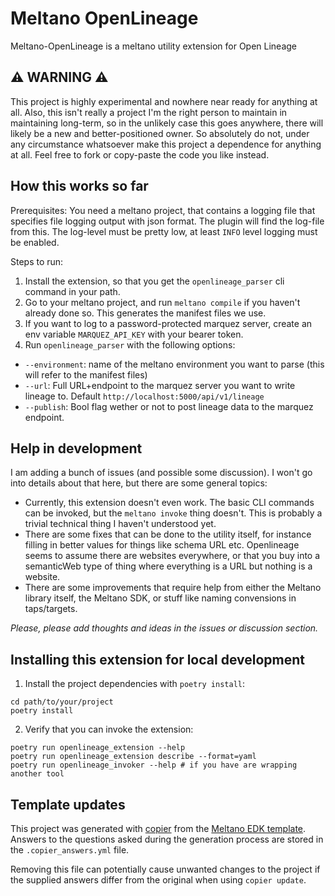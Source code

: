 # Meltano OpenLineage
Meltano-OpenLineage is a meltano utility extension for Open Lineage

## ⚠️ WARNING ⚠️
This project is highly experimental and nowhere near ready for anything at all. Also, this isn't really a project I'm the right person to maintain in maintaining long-term, so in the unlikely case this goes anywhere, there will likely be a new and better-positioned owner. So absolutely do not, under any circumstance whatsoever make this project a dependence for anything at all. Feel free to fork or copy-paste the code you like instead.

## How this works so far
Prerequisites: You need a meltano project, that contains a logging file that specifies file logging output with json format. The plugin will find the log-file from this. The log-level must be pretty low, at least `INFO` level logging must be enabled.

Steps to run:
1. Install the extension, so that you get the `openlineage_parser` cli command in your path.
2. Go to your meltano project, and run `meltano compile` if you haven't already done so. This generates the manifest files we use.
3. If you want to log to a password-protected marquez server, create an env variable `MARQUEZ_API_KEY` with your bearer token.
4. Run `openlineage_parser` with the following options:
  - `--environment`: name of the meltano environment you want to parse (this will refer to the manifest files)
  - `--url`: Full URL+endpoint to the marquez server you want to write lineage to. Default `http://localhost:5000/api/v1/lineage`
  - `--publish`: Bool flag wether or not to post lineage data to the marquez endpoint.

## Help in development
I am adding a bunch of issues (and possible some discussion). I won't go into details about that here, but there are some general topics:
- Currently, this extension doesn't even work. The basic CLI commands can be invoked, but the `meltano invoke` thing doesn't. This is probably a trivial technical thing I haven't understood yet.
- There are some fixes that can be done to the utility itself, for instance filling in better values for things like schema URL etc. Openlineage seems to assume there are websites everywhere, or that you buy into a semanticWeb type of thing where everything is a URL but nothing is a website.
- There are some improvements that require help from either the Meltano library itself, the Meltano SDK, or stuff like naming convensions in taps/targets.

*Please, please add thoughts and ideas in the issues or discussion section.*

## Installing this extension for local development

1. Install the project dependencies with `poetry install`:

```shell
cd path/to/your/project
poetry install
```

2. Verify that you can invoke the extension:

```shell
poetry run openlineage_extension --help
poetry run openlineage_extension describe --format=yaml
poetry run openlineage_invoker --help # if you have are wrapping another tool
```

## Template updates

This project was generated with [copier](https://copier.readthedocs.io/en/stable/) from the [Meltano EDK template](https://github.com/meltano/edk).
Answers to the questions asked during the generation process are stored in the `.copier_answers.yml` file.

Removing this file can potentially cause unwanted changes to the project if the supplied answers differ from the original when using `copier update`.
